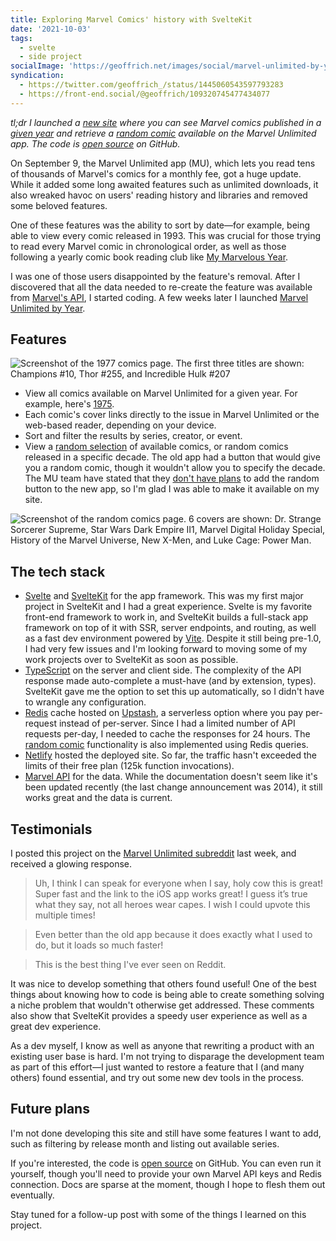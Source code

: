 ```yaml
---
title: Exploring Marvel Comics' history with SvelteKit
date: '2021-10-03'
tags:
  - svelte
  - side project
socialImage: 'https://geoffrich.net/images/social/marvel-unlimited-by-year.png'
syndication:
  - https://twitter.com/geoffrich_/status/1445060543597793283
  - https://front-end.social/@geoffrich/109320745477434077
---
```


_tl;dr I launched a [new site](https://marvel.geoffrich.net/) where you can see Marvel comics published in a [given year](https://marvel.geoffrich.net/year) and retrieve a [random comic](https://marvel.geoffrich.net/comic/random) available on the Marvel Unlimited app. The code is [open source](https://github.com/geoffrich/marvel-by-year) on GitHub._

On September 9, the Marvel Unlimited app (MU), which lets you read tens of thousands of Marvel's comics for a monthly fee, got a huge update. While it added some long awaited features such as unlimited downloads, it also wreaked havoc on users' reading history and libraries and removed some beloved features.

One of these features was the ability to sort by date&mdash;for example, being able to view every comic released in 1993. This was crucial for those trying to read every Marvel comic in chronological order, as well as those following a yearly comic book reading club like [My Marvelous Year](https://www.comicbookherald.com/my-marvelous-year/).

I was one of those users disappointed by the feature's removal. After I discovered that all the data needed to re-create the feature was available from [Marvel's API](https://developer.marvel.com/), I started coding. A few weeks later I launched [Marvel Unlimited by Year](https://marvel.geoffrich.net/).

## Features

<img src="/images/marvel-unlimited-by-year/1977-comics.png" alt="Screenshot of the 1977 comics page. The first three titles are shown: Champions #10, Thor #255, and Incredible Hulk #207" title="Comics available on MU published in 1977">

- View all comics available on Marvel Unlimited for a given year. For example, here's [1975](https://marvel.geoffrich.net/year/1975).
- Each comic's cover links directly to the issue in Marvel Unlimited or the web-based reader, depending on your device.
- Sort and filter the results by series, creator, or event.
- View a [random selection](https://marvel.geoffrich.net/comic/random) of available comics, or random comics released in a specific decade. The old app had a button that would give you a random comic, though it wouldn't allow you to specify the decade. The MU team have stated that they [don't have plans](https://www.reddit.com/r/MarvelUnlimited/comments/py12lt/hi_mu_subreddit_were_the_team_behind_marvel/herewi5/) to add the random button to the new app, so I'm glad I was able to make it available on my site.

<img src="/images/marvel-unlimited-by-year/random-comics.png" alt="Screenshot of the random comics page. 6 covers are shown: Dr. Strange Sorcerer Supreme, Star Wars Dark Empire II1, Marvel Digital Holiday Special, History of the Marvel Universe, New X-Men, and Luke Cage: Power Man." title="The random comic page">

## The tech stack

- [Svelte](https://svelte.dev/) and [SvelteKit](https://kit.svelte.dev/) for the app framework. This was my first major project in SvelteKit and I had a great experience. Svelte is my favorite front-end framework to work in, and SvelteKit builds a full-stack app framework on top of it with SSR, server endpoints, and routing, as well as a fast dev environment powered by [Vite](https://vitejs.dev/). Despite it still being pre-1.0, I had very few issues and I'm looking forward to moving some of my work projects over to SvelteKit as soon as possible.
- [TypeScript](https://www.typescriptlang.org/) on the server and client side. The complexity of the API response made auto-complete a must-have (and by extension, types). SvelteKit gave me the option to set this up automatically, so I didn't have to wrangle any configuration.
- [Redis](https://redis.io/) cache hosted on [Upstash](https://upstash.com/), a serverless option where you pay per-request instead of per-server. Since I had a limited number of API requests per-day, I needed to cache the responses for 24 hours. The [random comic](https://marvel.geoffrich.net/comic/random) functionality is also implemented using Redis queries.
- [Netlify](https://www.netlify.com/) hosted the deployed site. So far, the traffic hasn't exceeded the limits of their free plan (125k function invocations).
- [Marvel API](https://developer.marvel.com/) for the data. While the documentation doesn't seem like it's been updated recently (the last change announcement was 2014), it still works great and the data is current.

## Testimonials

I posted this project on the [Marvel Unlimited subreddit](https://www.reddit.com/r/MarvelUnlimited/comments/pxe7l9/i_made_a_site_that_lets_you_browse_mu_by_release/) last week, and received a glowing response.

> Uh, I think I can speak for everyone when I say, holy cow this is great! Super fast and the link to the iOS app works great! I guess it’s true what they say, not all heroes wear capes. I wish I could upvote this multiple times!

> Even better than the old app because it does exactly what I used to do, but it loads so much faster!

> This is the best thing I've ever seen on Reddit.

It was nice to develop something that others found useful! One of the best things about knowing how to code is being able to create something solving a niche problem that wouldn't otherwise get addressed. These comments also show that SvelteKit provides a speedy user experience as well as a great dev experience.

As a dev myself, I know as well as anyone that rewriting a product with an existing user base is hard. I'm not trying to disparage the development team as part of this effort&mdash;I just wanted to restore a feature that I (and many others) found essential, and try out some new dev tools in the process.

## Future plans

I'm not done developing this site and still have some features I want to add, such as filtering by release month and listing out available series.

If you're interested, the code is [open source](https://github.com/geoffrich/marvel-by-year) on GitHub. You can even run it yourself, though you'll need to provide your own Marvel API keys and Redis connection. Docs are sparse at the moment, though I hope to flesh them out eventually.

Stay tuned for a follow-up post with some of the things I learned on this project.
